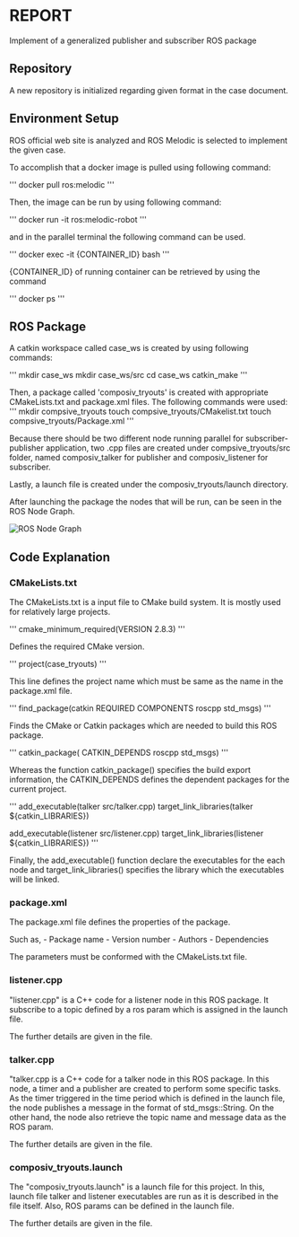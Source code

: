 # REPORT
Implement of a generalized publisher and subscriber ROS package


## Repository

A new repository is initialized regarding given format in the case document.

## Environment Setup

ROS official web site is analyzed and ROS Melodic is selected to implement the given case. 

To accomplish that a docker image is pulled using following command:

'''
docker pull ros:melodic
'''

Then, the image can be run by using following command:

'''
docker run -it ros:melodic-robot
'''

and in the parallel terminal the following command can be used.

'''
docker exec -it {CONTAINER_ID} bash
'''

{CONTAINER_ID} of running container can be retrieved by using the command

'''
docker ps
'''
 
## ROS Package

A catkin workspace called case_ws is created by using following commands:

'''
mkdir case_ws
mkdir case_ws/src
cd case_ws
catkin_make
'''

Then, a package called 'composiv_tryouts' is created with appropriate CMakeLists.txt and package.xml files. The following commands were used:
'''
mkdir compsive_tryouts
touch compsive_tryouts/CMakelist.txt
touch compsive_tryouts/Package.xml
'''

Because there should be two different node running parallel for subscriber-publisher application, two .cpp files are created under compsive_tryouts/src folder, named composiv_talker for publisher and composiv_listener for subscriber.

Lastly, a launch file is created under the composiv_tryouts/launch directory.


After launching the package the nodes that will be run, can be seen in the ROS Node Graph.

![ROS Node Graph](https://github.com/konyalioglu/turan_konyalioglu_17012023/rosgraph.png)

## Code Explanation

### CMakeLists.txt
The CMakeLists.txt is a input file to CMake build system. It is mostly used for relatively large projects.

'''
cmake_minimum_required(VERSION 2.8.3)
'''

Defines the required CMake version.

'''
project(case_tryouts)
'''

This line defines the project name which must be same as the name in the package.xml file.

'''
find_package(catkin REQUIRED COMPONENTS roscpp std_msgs)
'''

Finds the CMake or Catkin packages which are needed to build this ROS package.

'''
catkin_package(
        CATKIN_DEPENDS roscpp std_msgs)
'''

Whereas the function catkin_package() specifies the build export information, the CATKIN_DEPENDS defines the dependent packages for the current project.

'''
add_executable(talker src/talker.cpp)
target_link_libraries(talker ${catkin_LIBRARIES})


add_executable(listener src/listener.cpp)
target_link_libraries(listener ${catkin_LIBRARIES})
'''

Finally, the add_executable() function declare the executables for the each node and target_link_libraries() specifies the library which the executables will be linked.  


### package.xml

The package.xml file defines the properties of the package.

Such as,
	- Package name
	- Version number
	- Authors
	- Dependencies

The parameters must be conformed with the CMakeLists.txt file.


### listener.cpp 

"listener.cpp" is a C++ code for a listener node in this ROS package. It subscribe to a topic defined by a ros param which is assigned in the launch file.

The further details are given in the file. 


### talker.cpp

"talker.cpp is a C++ code for a talker node in this ROS package. In this node, a timer and a publisher are created to perform some specific tasks. As the timer triggered in the time period which is defined in the launch file, the node publishes a message in the format of std_msgs::String. On the other hand, the node also retrieve the topic name and message data as the ROS param.

The further details are given in the file. 


### composiv_tryouts.launch

The "composiv_tryouts.launch" is a launch file for this project. In this, launch file talker and listener executables are run as it is described in the file itself. Also, ROS params can be defined in the launch file. 

The further details are given in the file. 



